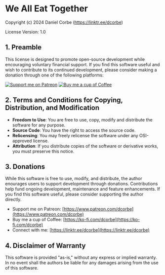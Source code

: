 # We All Eat Together
Copyright (c) 2024 Daniel Corbe (https://linktr.ee/dcorbe)

License Version: 1.0

## 1. Preamble
This license is designed to promote open-source development while encouraging voluntary financial support. If you find 
this software useful and wish to contribute to its continued development, please consider making a donation through one 
of the following platforms:

[![Support me on Patreon](https://img.shields.io/badge/Support-Patreon-orange?style=for-the-badge)](https://patreon.com/Ydcorbe)
[![Buy me a cup of Coffee](https://img.shields.io/badge/Support-Ko--fi-blue?style=for-the-badge)](https://ko-fi.com/dcorbe)


## 2. Terms and Conditions for Copying, Distribution, and Modification
* **Freedom to Use**: You are free to use, copy, modify and distribute the software for any purpose.
* **Source Code**: You have the right to access the source code.
* **Relicensing**: You may freely relicense the software under any OSI-approved license.
* **Attribution**: If you distribute copies of the software or derivative works, you must preserve this notice.

## 3. Donations
While this software is free to use, modify, and distribute, the author enourages users to support development through
donations.  Contributions help fund ongoing development, maintenance and feature enhancements.  If you find this
software useful, please consider supporting the author directly.

* Support me on Patreon: [https://www.patreon.com/dcorbe](https://www.patreon.com/dcorbe)
* Buy me a cup of Coffee: [https://ko-fi.com/dcorbe](https://ko-fi.com/dcorbe)
* Connect with me: [https://linktr.ee/dcorbe](https://linktr.ee/dcorbe)

## 4. Disclaimer of Warranty
This software is provided "as-is," without any express or implied warranty. In no event shall the authors be liable for 
any damages arising from the use of this software.
